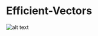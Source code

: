 # Efficient-Vectors
![alt text](https://github.com/jgutierrezCSU/Efficient-Vectors/tree/main/pics/cmds1.png?raw=true)
